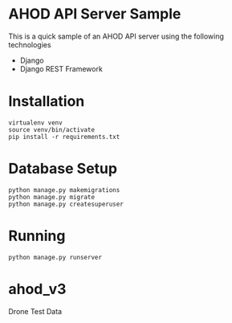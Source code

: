 # AHOD API Server Sample

This is a quick sample of an AHOD API server using the following technologies

* Django
* Django REST Framework


# Installation

    virtualenv venv
    source venv/bin/activate
    pip install -r requirements.txt

# Database Setup

    python manage.py makemigrations
    python manage.py migrate
    python manage.py createsuperuser

# Running

    python manage.py runserver
# ahod_v3

Drone Test Data